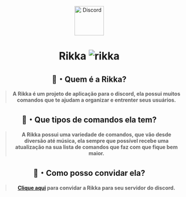 <div align="center">
  <a href="https://discord.gg/FH3t4rvfDM">
    <img src="https://user-images.githubusercontent.com/59381835/92191514-d649ad80-ee18-11ea-9bc4-e95c7a122a99.png" alt="Discord" width="80"/>
  </a>


# Rikka ![rikka](https://cdn.discordapp.com/attachments/782666973984325632/793500261481971742/1609255544823.png)
## 🤔・Quem é a Rikka?
> **A Rikka é um projeto de aplicação para o discord, ela possui muitos comandos que te ajudam a organizar e entrenter seus usuários.**

## 🤔・Que tipos de comandos ela tem?
> **A Rikka possui uma variedade de comandos, que vão desde diversão até música, ela sempre que possível recebe uma atualização na sua lista de comandos que faz com que fique bem maior.**

## 🤔・Como posso convidar ela?
> **[Clique aqui](https://discord.com/oauth2/authorize?client_id=770762400034848808&scope=bot&permissions=8) para convidar a Rikka para seu servidor do discord.**

